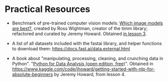 # Practical Resources

- Benchmark of pre-trained computer vision models: [Which image models are best?](https://www.kaggle.com/code/jhoward/which-image-models-are-best), created by Ross Wightman, creator of the timm library; refactored and curated by Jeremy Howard. Obtained [in lesson 3](https://youtu.be/hBBOjCiFcuo?si=EXSPQV6EKAIPAaYb&t=828).

- A list of all datasets included with the fastai library, and helper functions to download them: https://docs.fast.ai/data.external.html

- A book about "manipulating, processing, cleaning, and crunching data in Python". "[Python for Data Analysis (open edition, free)](https://wesmckinney.com/book/)". Obtained in https://www.kaggle.com/code/jhoward/getting-started-with-nlp-for-absolute-beginners by Jeremy Howard, from lesson 4.